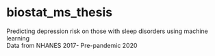 # biostat_ms_thesis
Predicting depression risk on those with sleep disorders using machine learning \
Data from NHANES 2017- Pre-pandemic 2020
